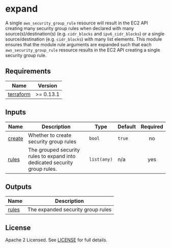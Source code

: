 # expand

A single `aws_security_group_rule` resource will result in the EC2 API creating many security group rules when declared with many source(s)/destination(s) (e.g. `cidr_blocks` and `ipv6_cidr_blocks`) or a single source/destination (e.g. `cidr_blocks`) with many list elements.
This module ensures that the module rule arguments are expanded such that each `aws_security_group_rule` resource results in the EC2 API creating a single security group rule.

<!-- BEGINNING OF PRE-COMMIT-TERRAFORM DOCS HOOK -->

## Requirements

| Name | Version |
|------|---------|
| <a name="requirement_terraform"></a> [terraform](#requirement\_terraform) | >= 0.13.1 |
## Inputs

| Name | Description | Type | Default | Required |
|------|-------------|------|---------|:--------:|
| <a name="input_create"></a> [create](#input\_create) | Whether to create security group rules | `bool` | `true` | no |
| <a name="input_rules"></a> [rules](#input\_rules) | The grouped security rules to expand into dedicated security group rules. | `list(any)` | n/a | yes |
## Outputs

| Name | Description |
|------|-------------|
| <a name="output_rules"></a> [rules](#output\_rules) | The expanded security group rules |
<!-- END OF PRE-COMMIT-TERRAFORM DOCS HOOK -->

## License

Apache 2 Licensed. See [LICENSE](https://github.com/aidanmelen/terraform-kubernetes-confluent-platform/blob/main/LICENSE) for full details.
